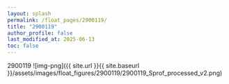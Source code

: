 ```yaml
---
layout: splash
permalink: /float_pages/2900119/
title: "2900119"
author_profile: false
last_modified_at: 2025-06-13
toc: false
---
```

 
2900119
![img-png]({{ site.url }}{{ site.baseurl }}/assets/images/float_figures/2900119/2900119_Sprof_processed_v2.png)